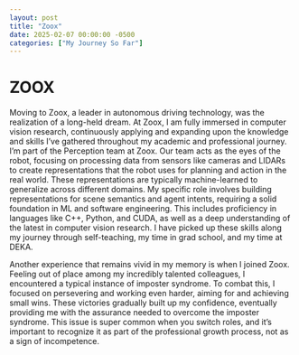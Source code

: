 ```yaml
---
layout: post
title: "Zoox"
date: 2025-02-07 00:00:00 -0500
categories: ["My Journey So Far"]
---
```


# ZOOX

Moving to Zoox, a leader in autonomous driving technology, was the realization of a long-held dream. At Zoox, I am fully immersed in computer vision research, continuously applying and expanding upon the knowledge and skills I’ve gathered throughout my academic and professional journey. I’m part of the Perception team at Zoox. Our team acts as the eyes of the robot, focusing on processing data from sensors like cameras and LIDARs to create representations that the robot uses for planning and action in the real world. These representations are typically machine-learned to generalize across different domains. My specific role involves building representations for scene semantics and agent intents, requiring a solid foundation in ML and software engineering. This includes proficiency in languages like C++, Python, and CUDA, as well as a deep understanding of the latest in computer vision research. I have picked up these skills along my journey through self-teaching, my time in grad school, and my time at DEKA.

Another experience that remains vivid in my memory is when I joined Zoox. Feeling out of place among my incredibly talented colleagues, I encountered a typical instance of imposter syndrome. To combat this, I focused on persevering and working even harder, aiming for and achieving small wins. These victories gradually built up my confidence, eventually providing me with the assurance needed to overcome the imposter syndrome. This issue is super common when you switch roles, and it’s important to recognize it as part of the professional growth process, not as a sign of incompetence.
